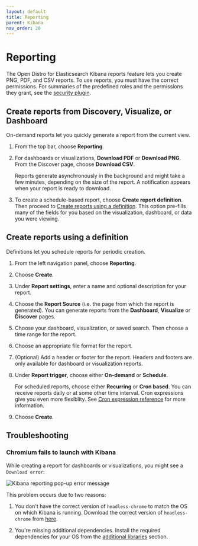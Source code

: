 ```yaml
---
layout: default
title: Reporting
parent: Kibana
nav_order: 20
---
```



# Reporting

The Open Distro for Elasticsearch Kibana reports feature lets you create PNG, PDF, and CSV reports. To use reports, you must have the correct permissions. For summaries of the predefined roles and the permissions they grant, see the [security plugin](../../security/access-control/users-roles/#predefined-roles).


## Create reports from Discovery, Visualize, or Dashboard

On-demand reports let you quickly generate a report from the current view.

1. From the top bar, choose **Reporting**.
1. For dashboards or visualizations, **Download PDF** or **Download PNG**. From the Discover page, choose **Download CSV**.

   Reports generate asynchronously in the background and might take a few minutes, depending on the size of the report. A notification appears when your report is ready to download.

1. To create a schedule-based report, choose **Create report definition**. Then proceed to [Create reports using a definition](#create-reports-using-a-definition). This option pre-fills many of the fields for you based on the visualization, dashboard, or data you were viewing.


## Create reports using a definition

Definitions let you schedule reports for periodic creation.

1. From the left navigation panel, choose **Reporting**.
1. Choose **Create**.
1. Under **Report settings**, enter a name and optional description for your report.
1. Choose the **Report Source** (i.e. the page from which the report is generated). You can generate reports from the **Dashboard**, **Visualize** or **Discover** pages.
1. Choose your dashboard, visualization, or saved search. Then choose a time range for the report.
1. Choose an appropriate file format for the report.
1. (Optional) Add a header or footer for the report. Headers and footers are only available for dashboard or visualization reports.
1. Under **Report trigger**, choose either **On-demand** or **Schedule**.

   For scheduled reports, choose either **Recurring** or **Cron based**. You can receive reports daily or at some other time interval. Cron expressions give you even more flexiblity. See [Cron expression reference](../../alerting/cron/) for more information.

1. Choose **Create**.

## Troubleshooting

### Chromium fails to launch with Kibana

While creating a report for dashboards or visualizations, you might see a `Download error`:

![Kibana reporting pop-up error message](../../images/kibana-reporting-error.png)

This problem occurs due to two reasons:

1. You don't have the correct version of `headless-chrome` to match the OS on which Kibana is running. Download the correct version of `headless-chrome` from [here](https://github.com/opendistro-for-elasticsearch/kibana-reports/releases/tag/chromium-1.12.0.0).

2. You're missing additional dependencies. Install the required dependencies for your OS from the [additional libraries](https://github.com/opendistro-for-elasticsearch/kibana-reports/blob/dev/kibana-reports/rendering-engine/headless-chrome/README.md#additional-libaries) section.
